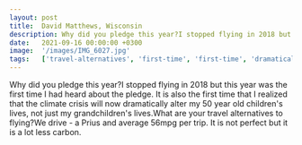 ```yaml
---
layout: post
title:  David Matthews, Wisconsin
description: Why did you pledge this year?I stopped flying in 2018 but this year was the first time I had heard about the pledge. It is also the first time that I ...
date:   2021-09-16 00:00:00 +0300
image:  '/images/IMG_6027.jpg'
tags:   ['travel-alternatives', 'first-time', 'first-time', 'dramatically-alter', 'climate-crisis', 'stopped-flying', 'year', 'year']
---
```

Why did you pledge this year?I stopped flying in 2018 but this year was the first time I had heard about the pledge. It is also the first time that I realized that the climate crisis will now dramatically alter my 50 year old children's lives, not just my grandchildren's lives.What are your travel alternatives to flying?We drive - a Prius and average 56mpg per trip. It is not perfect but it is a lot less carbon.

